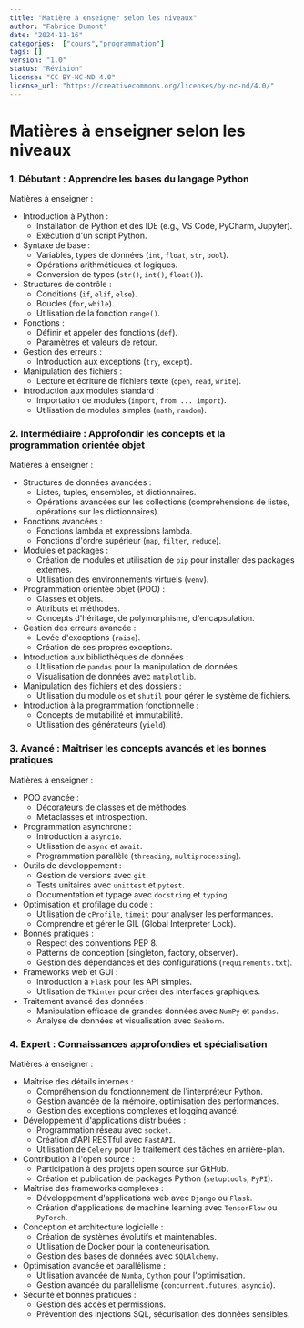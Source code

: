 ```yaml
---
title: "Matière à enseigner selon les niveaux" 
author: "Fabrice Dumont" 
date: "2024-11-16" 
categories:  ["cours","programmation"]
tags: []
version: "1.0" 
status: "Révision"
license: "CC BY-NC-ND 4.0"
license_url: "https://creativecommons.org/licenses/by-nc-nd/4.0/"
---
```


# Matières à enseigner selon les niveaux

### 1. **Débutant : Apprendre les bases du langage Python**

Matières à enseigner :

- Introduction à Python :
  - Installation de Python et des IDE (e.g., VS Code, PyCharm, Jupyter).
  - Exécution d'un script Python.
- Syntaxe de base :
  - Variables, types de données (`int`, `float`, `str`, `bool`).
  - Opérations arithmétiques et logiques.
  - Conversion de types (`str()`, `int()`, `float()`).
- Structures de contrôle :
  - Conditions (`if`, `elif`, `else`).
  - Boucles (`for`, `while`).
  - Utilisation de la fonction `range()`.
- Fonctions :
  - Définir et appeler des fonctions (`def`).
  - Paramètres et valeurs de retour.
- Gestion des erreurs :
  - Introduction aux exceptions (`try`, `except`).
- Manipulation des fichiers :
  - Lecture et écriture de fichiers texte (`open`, `read`, `write`).
- Introduction aux modules standard :
  - Importation de modules (`import`, `from ... import`).
  - Utilisation de modules simples (`math`, `random`).

### 2. **Intermédiaire : Approfondir les concepts et la programmation orientée objet**

Matières à enseigner :

- Structures de données avancées :
  - Listes, tuples, ensembles, et dictionnaires.
  - Opérations avancées sur les collections (compréhensions de listes, opérations sur les dictionnaires).
- Fonctions avancées :
  - Fonctions lambda et expressions lambda.
  - Fonctions d'ordre supérieur (`map`, `filter`, `reduce`).
- Modules et packages :
  - Création de modules et utilisation de `pip` pour installer des packages externes.
  - Utilisation des environnements virtuels (`venv`).
- Programmation orientée objet (POO) :
  - Classes et objets.
  - Attributs et méthodes.
  - Concepts d'héritage, de polymorphisme, d'encapsulation.
- Gestion des erreurs avancée :
  - Levée d'exceptions (`raise`).
  - Création de ses propres exceptions.
- Introduction aux bibliothèques de données :
  - Utilisation de `pandas` pour la manipulation de données.
  - Visualisation de données avec `matplotlib`.
- Manipulation des fichiers et des dossiers :
  - Utilisation du module `os` et `shutil` pour gérer le système de fichiers.
- Introduction à la programmation fonctionnelle :
  - Concepts de mutabilité et immutabilité.
  - Utilisation des générateurs (`yield`).

### 3. **Avancé : Maîtriser les concepts avancés et les bonnes pratiques**

Matières à enseigner :

- POO avancée :
  - Décorateurs de classes et de méthodes.
  - Métaclasses et introspection.
- Programmation asynchrone :
  - Introduction à `asyncio`.
  - Utilisation de `async` et `await`.
  - Programmation parallèle (`threading`, `multiprocessing`).
- Outils de développement :
  - Gestion de versions avec `git`.
  - Tests unitaires avec `unittest` et `pytest`.
  - Documentation et typage avec `docstring` et `typing`.
- Optimisation et profilage du code :
  - Utilisation de `cProfile`, `timeit` pour analyser les performances.
  - Comprendre et gérer le GIL (Global Interpreter Lock).
- Bonnes pratiques :
  - Respect des conventions PEP 8.
  - Patterns de conception (singleton, factory, observer).
  - Gestion des dépendances et des configurations (`requirements.txt`).
- Frameworks web et GUI :
  - Introduction à `Flask` pour les API simples.
  - Utilisation de `Tkinter` pour créer des interfaces graphiques.
- Traitement avancé des données :
  - Manipulation efficace de grandes données avec `NumPy` et `pandas`.
  - Analyse de données et visualisation avec `Seaborn`.

### 4. **Expert : Connaissances approfondies et spécialisation**

Matières à enseigner :

- Maîtrise des détails internes :
  - Compréhension du fonctionnement de l'interpréteur Python.
  - Gestion avancée de la mémoire, optimisation des performances.
  - Gestion des exceptions complexes et logging avancé.
- Développement d'applications distribuées :
  - Programmation réseau avec `socket`.
  - Création d'API RESTful avec `FastAPI`.
  - Utilisation de `Celery` pour le traitement des tâches en arrière-plan.
- Contribution à l'open source :
  - Participation à des projets open source sur GitHub.
  - Création et publication de packages Python (`setuptools`, `PyPI`).
- Maîtrise des frameworks complexes :
  - Développement d'applications web avec `Django` ou `Flask`.
  - Création d'applications de machine learning avec `TensorFlow` ou `PyTorch`.
- Conception et architecture logicielle :
  - Création de systèmes évolutifs et maintenables.
  - Utilisation de Docker pour la conteneurisation.
  - Gestion des bases de données avec `SQLAlchemy`.
- Optimisation avancée et parallélisme :
  - Utilisation avancée de `Numba`, `Cython` pour l'optimisation.
  - Gestion avancée du parallélisme (`concurrent.futures`, `asyncio`).
- Sécurité et bonnes pratiques :
  - Gestion des accès et permissions.
  - Prévention des injections SQL, sécurisation des données sensibles.